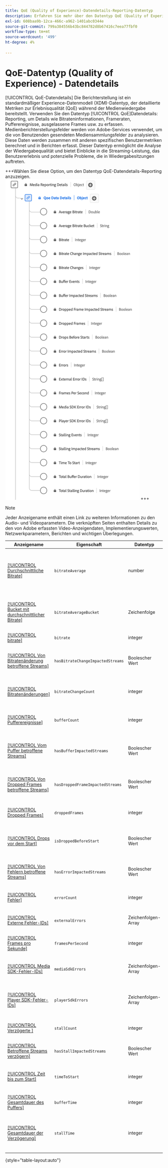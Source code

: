 ```yaml
---
title: QoE (Quality of Experience)-Datendetails-Reporting-Datentyp
description: Erfahren Sie mehr über den Datentyp QoE (Quality of Experience)-Datendetails Reporting-Datentyp Experience-Datenmodell (XDM).
exl-id: 608baa9b-12ca-466c-a962-1401abc0344e
source-git-commit: 799a384556b43bc844782d8b67416c7eea77fbf0
workflow-type: tm+mt
source-wordcount: '499'
ht-degree: 4%

---
```


# QoE-Datentyp (Quality of Experience) - Datendetails

[!UICONTROL QoE-Datendetails] Die Berichterstellung ist ein standardmäßiger Experience-Datenmodell (XDM)-Datentyp, der detaillierte Metriken zur Erlebnisqualität (QoE) während der Medienwiedergabe bereitstellt. Verwenden Sie den Datentyp [!UICONTROL QoE]Datendetails: Reporting, um Details wie Bitrateninformationen, Frameraten, Pufferereignisse, ausgelassene Frames usw. zu erfassen. Medienberichterstellungsfelder werden von Adobe-Services verwendet, um die von Benutzenden gesendeten Mediensammlungsfelder zu analysieren. Diese Daten werden zusammen mit anderen spezifischen Benutzermetriken berechnet und in Berichten erfasst. Dieser Datentyp ermöglicht die Analyse der Wiedergabequalität und bietet Einblicke in die Streaming-Leistung, das Benutzererlebnis und potenzielle Probleme, die in Wiedergabesitzungen auftreten.

+++Wählen Sie diese Option, um den Datentyp QoE-Datendetails-Reporting anzuzeigen.
![Ein Diagramm zum Datentyp QoE-Datendetails (Quality of Experience) für die Berichterstellung.](../images/data-types/qoe-data-details-reporting.png)
+++

>[!NOTE]
>
>Jeder Anzeigename enthält einen Link zu weiteren Informationen zu den Audio- und Videoparametern. Die verknüpften Seiten enthalten Details zu den von Adobe erfassten Video-Anzeigendaten, Implementierungswerten, Netzwerkparametern, Berichten und wichtigen Überlegungen.

| Anzeigename | Eigenschaft | Datentyp | Beschreibung |
|----------------------------------------------------------------------------------------------------------------------------------------------------------------------------------------------|--------------------------|-----------|---------------------------------------------------------------------------------------------------|
| [[!UICONTROL Durchschnittliche Bitrate]](https://experienceleague.adobe.com/docs/media-analytics/using/implementation/variables/quality-parameters.html?lang=de#average-bitrate-1) | `bitrateAverage` | number | Die durchschnittliche Bitrate (in kbps, Ganzzahl). Berechnet als gewichteter Durchschnitt von Bitratenwerten. |
| [[!UICONTROL Bucket mit durchschnittlicher Bitrate]](https://experienceleague.adobe.com/docs/media-analytics/using/implementation/variables/quality-parameters.html?lang=de#average-bitrate) | `bitrateAverageBucket` | Zeichenfolge | Die durchschnittliche Bitrate (in kbps), kategorisiert in vordefinierten Buckets in 100-kbps-Intervallen. |
| [[!UICONTROL bitrate]](https://experienceleague.adobe.com/docs/media-analytics/using/implementation/variables/quality-parameters.html?lang=de#average-bitrate) | `bitrate` | integer | Der Bitratenwert (in kbps). |
| [[!UICONTROL Von Bitratenänderung betroffene Streams]](https://experienceleague.adobe.com/docs/media-analytics/using/implementation/variables/quality-parameters.html?lang=de#bitrate-change-impacted-streams) | `hasBitrateChangeImpactedStreams` | Boolescher Wert | Gibt an, ob Streams von Bitratenänderungen während der Wiedergabe betroffen waren. |
| [[!UICONTROL Bitratenänderungen]](https://experienceleague.adobe.com/docs/media-analytics/using/implementation/variables/quality-parameters.html?lang=de#bitrate-changes) | `bitrateChangeCount` | integer | Die Gesamtanzahl der Bitratenänderungen während der Wiedergabe. |
| [[!UICONTROL Pufferereignisse]](https://experienceleague.adobe.com/docs/media-analytics/using/implementation/variables/quality-parameters.html?lang=de#buffer-events) | `bufferCount` | integer | Die Anzahl verschiedener Pufferzustände während der Wiedergabe. |
| [[!UICONTROL Vom Puffer betroffene Streams]](https://experienceleague.adobe.com/docs/media-analytics/using/implementation/variables/quality-parameters.html?lang=de#buffer-impacted-streams) | `hasBufferImpactedStreams` | Boolescher Wert | Gibt an, ob Streams durch Pufferung während der Wiedergabe beeinträchtigt wurden. |
| [[!UICONTROL Von Dropped Frames betroffene Streams]](https://experienceleague.adobe.com/docs/media-analytics/using/implementation/variables/quality-parameters.html?lang=de#dropped-frame-impacted-streams) | `hasDroppedFrameImpactedStreams` | Boolescher Wert | Gibt an, ob Streams durch ausgelassene Frames während der Wiedergabe beeinflusst wurden. |
| [[!UICONTROL Dropped Frames]](https://experienceleague.adobe.com/docs/media-analytics/using/implementation/variables/quality-parameters.html?lang=de#dropped-frames-1) | `droppedFrames` | integer | Die Gesamtzahl der bei der Wiedergabe verschobenen Frames. |
| [[!UICONTROL Drops vor dem Start]](https://experienceleague.adobe.com/docs/media-analytics/using/implementation/variables/quality-parameters.html?lang=de#drops-before-start) | `isDroppedBeforeStart` | Boolescher Wert | Gibt an, ob Benutzende das Video vor dem Start beenden, unabhängig von Anzeigen. |
| [[!UICONTROL Von Fehlern betroffene Streams]](https://experienceleague.adobe.com/docs/media-analytics/using/implementation/variables/quality-parameters.html?lang=de#error-impacted-streams) | `hasErrorImpactedStreams` | Boolescher Wert | Zeigt an, ob bei Streams während der Wiedergabe Fehler aufgetreten sind. |
| [[!UICONTROL Fehler]](https://experienceleague.adobe.com/docs/media-analytics/using/implementation/variables/quality-parameters.html?lang=de#errors-%2F-error-events) | `errorCount` | integer | Die Gesamtzahl der bei der Wiedergabe aufgetretenen Fehler. |
| [[!UICONTROL Externe Fehler-IDs]](https://experienceleague.adobe.com/docs/media-analytics/using/implementation/variables/quality-parameters.html?lang=de#external-error-ids) | `externalErrors` | Zeichenfolgen-Array | Eindeutige Fehler-IDs aus externen Quellen, z. B. CDN-Fehler. |
| [[!UICONTROL Frames pro Sekunde]](https://experienceleague.adobe.com/docs/media-analytics/using/implementation/variables/quality-parameters.html?lang=de#frames-per-second) | `framesPerSecond` | integer | Die aktuelle Stream-Framerate (in Frames pro Sekunde). |
| [[!UICONTROL Media SDK-Fehler-IDs]](https://experienceleague.adobe.com/docs/media-analytics/using/implementation/variables/quality-parameters.html?lang=de#media-sdk-error-ids) | `mediaSdkErrors` | Zeichenfolgen-Array | Eindeutige Fehler-IDs, die von Media SDK während der Wiedergabe generiert wurden. |
| [[!UICONTROL Player SDK-Fehler-IDs]](https://experienceleague.adobe.com/docs/media-analytics/using/implementation/variables/quality-parameters.html?lang=de#player-sdk-error-ids) | `playerSdkErrors` | Zeichenfolgen-Array | Eindeutige Fehler-IDs, die vom Player-SDK während der Wiedergabe generiert wurden. |
| [[!UICONTROL Verzögerte &#x200B;]](https://experienceleague.adobe.com/docs/media-analytics/using/implementation/variables/quality-parameters.html?lang=de#stalling-events) | `stallCount` | integer | Anzahl der ausstehenden Ereignisse während der Wiedergabe. |
| [[!UICONTROL Betroffene Streams verzögern]](https://experienceleague.adobe.com/docs/media-analytics/using/implementation/variables/quality-parameters.html?lang=de#stalling-impacted-streams) | `hasStallImpactedStreams` | Boolescher Wert | Zeigt an, ob Streams während der Wiedergabe angehalten wurden. |
| [[!UICONTROL Zeit bis zum Start]](https://experienceleague.adobe.com/docs/media-analytics/using/implementation/variables/quality-parameters.html?lang=de#time-to-start-1) | `timeToStart` | integer | Dauer (in Sekunden) zwischen Laden und Starten des Videos. |
| [[!UICONTROL Gesamtdauer des Puffers]](https://experienceleague.adobe.com/docs/media-analytics/using/implementation/variables/quality-parameters.html?lang=de#total-buffer-duration-1) | `bufferTime` | integer | Gesamtdauer der Pufferung während der Wiedergabe (in Sekunden). |
| [[!UICONTROL Gesamtdauer der Verzögerung]](https://experienceleague.adobe.com/docs/media-analytics/using/implementation/variables/quality-parameters.html?lang=de#total-stalling-duration) | `stallTime` | integer | Die Gesamtzeit (in Sekunden), in der die Wiedergabe während der Wiedergabe unterbrochen wurde. |

{style="table-layout:auto"}
